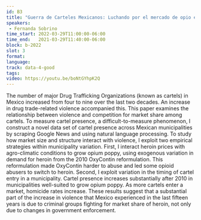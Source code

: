 ```yaml
---
id: B3
title: "Guerra de Carteles Mexicanos: Luchando por el mercado de opio en Estados Unidos"
speakers:
 - Fernanda Sobrino
time_start: 2022-03-29T11:00:00-06:00
time_end:   2021-03-29T11:40:00-06:00
block: b-2022
slot: 3
format: 
language: 
track: data-4-good
tags:
video: https://youtu.be/boNtGYhpK2Q
---
```


The number of major Drug Trafficking Organizations (known as cartels) in Mexico increased from four to nine over the last two decades. An increase in drug trade-related violence accompanied this. This paper examines the relationship between violence and competition for market share among cartels. To measure cartel presence, a difficult-to-measure phenomenon, I construct a novel data set of cartel presence across Mexican municipalities by scraping Google News and using natural language processing. To study how market size and structure interact with violence, I exploit two empirical strategies within municipality variation. First, I interact heroin prices with agro-climatic conditions to grow opium poppy, using exogenous variation in demand for heroin from the 2010 OxyContin reformulation. This reformulation made OxyContin harder to abuse and led some opioid abusers to switch to heroin. Second, I exploit variation in the timing of cartel entry in a municipality. Cartel presence increases substantially after 2010 in municipalities well-suited to grow opium poppy. As more cartels enter a market, homicide rates increase. These results suggest that a substantial part of the increase in violence that Mexico experienced in the last fifteen years is due to criminal groups fighting for market share of heroin, not only due to changes in government enforcement.

